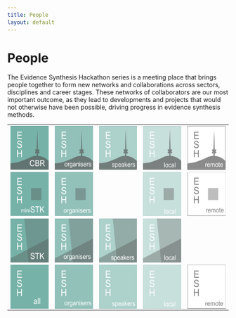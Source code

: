 ```yaml
---
title: People
layout: default
---
```

# People
The Evidence Synthesis Hackathon series is a meeting place that brings people together to form new networks and collaborations across sectors, disciplines and career stages. These networks of collaborators are our most important outcome, as they lead to developments and projects that would not otherwise have been possible, driving progress in evidence synthesis methods.

<table>
  <tr>
    <td>
      <a href="/tag/canberra-2019-people">
        <img align="left" width="100" height="100"
          src="/assets/images/thumbs/esh_thumb_cbr2019_1_all.png"
          alt="Canberra 2019 all"
        />
      </a>
    </td>
    <td>
      <a href="/tag/canberra-2019-organiser">
        <img align="left" width="100" height="100"
          src="/assets/images/thumbs/esh_thumb_cbr2019_2_organiser.png"
          alt="Canberra 2019 organisers"
        />
      </a>
    </td>
    <td>
      <a href="/tag/canberra-2019-speaker">
        <img align="left" width="100" height="100"
          src="/assets/images/thumbs/esh_thumb_cbr2019_3_speaker.png"
          alt="Canberra 2019 speakers"
        />
      </a>
    </td>
    <td>
      <a href="/tag/canberra-2019-participant">
        <img align="left" width="100" height="100"
          src="/assets/images/thumbs/esh_thumb_cbr2019_4_local.png"
          alt="Canberra 2019 local participants"
        />
      </a>
    </td>
    <td>
      <a href="/tag/canberra-2019-remote">
        <img align="left" width="100" height="100"
          src="/assets/images/thumbs/esh_thumb_cbr2019_5_remote.png"
          alt="Canberra 2019 remote participants"
        />
      </a>
    </td>
  </tr>
  <tr>
    <td>
      <a href="/tag/stockholm-mini-2018-people">
        <img align="left" width="100" height="100"
          src="/assets/images/thumbs/esh_thumb_stkmini2018_1_all.png"
          alt="Stockholm miniESH 2018 all"
        />
      </a>
    </td>
    <td>
      <a href="/tag/stockholm-mini-2018-organiser">
        <img align="left" width="100" height="100"
          src="/assets/images/thumbs/esh_thumb_stkmini2018_2_organiser.png"
          alt="Stockholm miniESH 2018 organisers"
        />
      </a>
    </td>
    <td>
    </td>
    <td>
      <a href="/tag/stockholm-mini-2018-participant">
        <img align="left" width="100" height="100"
          src="/assets/images/thumbs/esh_thumb_stkmini2018_4_local.png"
          alt="Stockholm miniESH 2018 local participants"
        />
    </td>
    <td>
      <a href="/tag/stockholm-mini-2018-remote">
        <img align="left" width="100" height="100"
          src="/assets/images/thumbs/esh_thumb_stkmini2018_5_remote.png"
          alt="Stockholm miniESH 2018 remote participants"
        />
      </a>
    </td>
  </tr>
  <tr>
    <td>
      <a href="/tag/stockholm-2018-people">
        <img align="left" width="100" height="100"
          src="/assets/images/thumbs/esh_thumb_stk2018_1_all.png"
          alt="Stockholm 2018 all"
        />
      </a>
    </td>
    <td>
      <a href="/tag/stockholm-2018-organiser">
        <img align="left" width="100" height="100"
          src="/assets/images/thumbs/esh_thumb_stk2018_2_organiser.png"
          alt="Stockholm 2018 organisers"
        />
      </a>
    </td>
    <td>
      <a href="/tag/stockholm-2018-speaker">
        <img align="left" width="100" height="100"
          src="/assets/images/thumbs/esh_thumb_stk2018_3_speaker.png"
          alt="Stockholm 2018 speakers"
        />
      </a>
    </td>
    <td>
      <a href="/tag/stockholm-2018-participant">
        <img align="left" width="100" height="100"
          src="/assets/images/thumbs/esh_thumb_stk2018_4_local.png"
          alt="Stockholm 2018 local participants"
        />
      </a>
    </td>
    <td>
    </td>
  </tr>
  <tr>
    <td>
      <a href="/tag/participant">
        <img align="left" width="100" height="100"
          src="/assets/images/thumbs/esh_thumb_all_1_all.png"
          alt="All participants"
        />
      </a>
    </td>
    <td>
      <a href="/tag/organiser">
        <img align="left" width="100" height="100"
          src="/assets/images/thumbs/esh_thumb_all_2_organiser.png"
          alt="All organisers"
        />
      </a>
    </td>
    <td>
      <a href="/tag/invited-speaker">
        <img align="left" width="100" height="100"
          src="/assets/images/thumbs/esh_thumb_all_3_speaker.png"
          alt="All speakers"
        />
      </a>
    </td>
    <td>
      <a href="/tag/participant-local">
        <img align="left" width="100" height="100"
          src="/assets/images/thumbs/esh_thumb_all_4_local.png"
          alt="All local participants"
        />
      </a>
    </td>
    <td>
      <a href="/tag/participant-remote">
        <img align="left" width="100" height="100"
          src="/assets/images/thumbs/esh_thumb_all_5_remote.png"
          alt="All remote participants"
        />
      </a>
    </td>
  </tr>
</table>